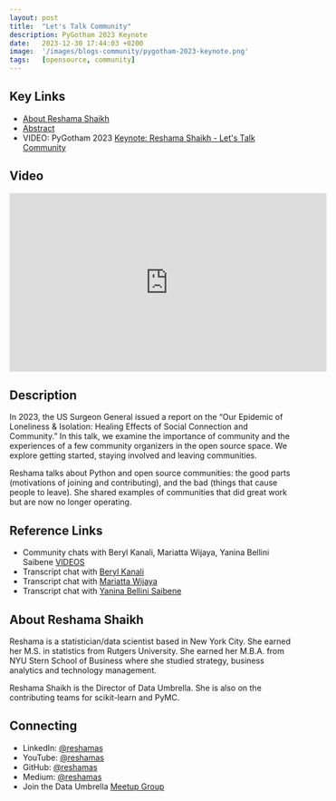 ```yaml
---
layout: post
title:  "Let's Talk Community"
description: PyGotham 2023 Keynote
date:   2023-12-30 17:44:03 +0200
image:  '/images/blogs-community/pygotham-2023-keynote.png'
tags:   [opensource, community]
---
```


## Key Links
- [About Reshama Shaikh](https://2023.pygotham.tv/speakers/reshama-shaikh/)
- [Abstract](https://2023.pygotham.tv/talks/a-look-at-the-community-life-cycle-in-the-open-source-space/)
- VIDEO: PyGotham 2023 [Keynote: Reshama Shaikh - Let's Talk Community](https://youtu.be/kmS2MRLicKc)

## Video
<iframe width="560" height="315" src="https://www.youtube.com/embed/kmS2MRLicKc" title="YouTube video player" frameborder="0" allow="accelerometer; autoplay; clipboard-write; encrypted-media; gyroscope; picture-in-picture" allowfullscreen></iframe>

## Description
In 2023, the US Surgeon General issued a report on the “Our Epidemic of Loneliness & Isolation: Healing Effects of Social Connection and Community.” In this talk, we examine the importance of community and the experiences of a few community organizers in the open source space. We explore getting started, staying involved and leaving communities.

Reshama talks about Python and open source communities: the good parts (motivations of joining and contributing), and the bad (things that cause people to leave). She shared examples of communities that did great work but are now no longer operating.


## Reference Links
- Community chats with Beryl Kanali, Mariatta Wijaya, Yanina Bellini Saibene [VIDEOS](https://www.youtube.com/playlist?list=PLBKcU7Ik-ir80szrIxzhEsHzQl-18QNHv)
- Transcript chat with [Beryl Kanali](https://blog.dataumbrella.org/beryl-community)
- Transcript chat with [Mariatta Wijaya](https://blog.dataumbrella.org/mariatta-community)
- Transcript chat with [Yanina Bellini Saibene](https://blog.dataumbrella.org/yanina-community)


## About Reshama Shaikh
Reshama is a statistician/data scientist based in New York City. She earned her M.S. in statistics from Rutgers University. She earned her M.B.A. from NYU Stern School of Business where she studied strategy, business analytics and technology management.

Reshama Shaikh is the Director of Data Umbrella. She is also on the contributing teams for scikit-learn and PyMC.

## Connecting
- LinkedIn: [@reshamas](https://www.linkedin.com/in/reshamas/)
- YouTube: [@reshamas](https://youtube.com/@reshamas)
- GitHub: [@reshamas](https://github.com/reshamas)
- Medium: [@reshamas](https://medium.com/@reshamas) 
- Join the Data Umbrella [Meetup Group](https://www.meetup.com/data-umbrella/)

